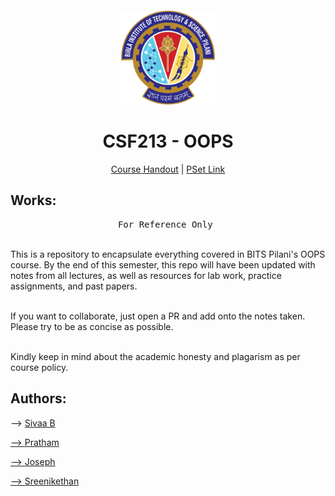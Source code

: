 # <br>
<p align="center">
<img src="./images/BITS_Pilani-Logo.svg.png" alt="logo" height="150"/>
</p>

<h1 align="center">
CSF213 - OOPS
</h1>

<p align="center">
  <a href="">Course Handout</a> | <a href="">PSet Link</a>
</p>


## Works:

<pre align="center">
For Reference Only 
</pre>

<br>This is a repository to encapsulate everything covered in BITS Pilani's OOPS course. By the end of this semester, this repo will have been updated with notes from all lectures, as well as resources for lab work, practice assignments, and past papers.

<br>If you want to collaborate, just open a PR and add onto the notes taken. Please try to be as concise as possible.

<br>Kindly keep in mind about the academic honesty and plagarism as per course policy. 

</p>

## Authors: 

<p> --> <a href = "https://github.com/SivaaB">Sivaa B</p> 
<p> --> <a href = "https://github.com/Pratham061204"> Pratham </p>
<p> --> <a href = "https://github.com/joejo-joestar"> Joseph </p>
<p> --> <a href = "https://github.com/SreenikethanI"> Sreenikethan </p>

